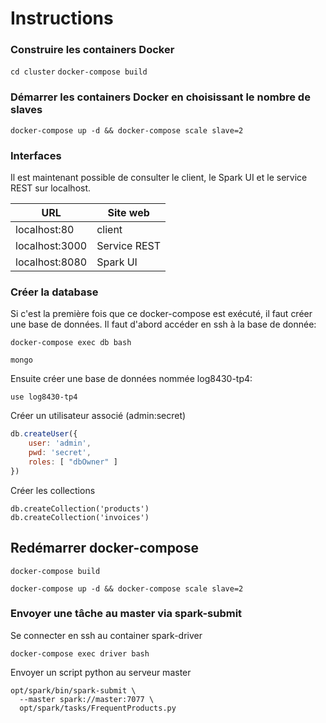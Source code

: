 # Instructions

### Construire les containers Docker
`cd cluster`
`docker-compose build`

### Démarrer les containers Docker en choisissant le nombre de slaves

`docker-compose up -d && docker-compose scale slave=2`

### Interfaces
Il est maintenant possible de consulter le client, le Spark UI et le service REST sur localhost.

| URL               | Site web      | 
| ----------------- | ------------- | 
| localhost:80      | client        | 
| localhost:3000    | Service REST  |
| localhost:8080    | Spark UI      |

### Créer la database
Si c'est la première fois que ce docker-compose est exécuté, il faut créer une base de données. Il faut d'abord accéder en ssh à la base de donnée:

`docker-compose exec db bash`

`mongo`

Ensuite créer une base de données nommée log8430-tp4:

`use log8430-tp4`

Créer un utilisateur associé (admin:secret)

```js
db.createUser({
    user: 'admin',
    pwd: 'secret',
    roles: [ "dbOwner" ]
})
```

Créer les collections

```
db.createCollection('products')
db.createCollection('invoices')
```

## Redémarrer docker-compose
`docker-compose build`

`docker-compose up -d && docker-compose scale slave=2`

### Envoyer une tâche au master via spark-submit

Se connecter en ssh au container spark-driver

`docker-compose exec driver bash`

Envoyer un script python au serveur master

```
opt/spark/bin/spark-submit \
  --master spark://master:7077 \
  opt/spark/tasks/FrequentProducts.py
```